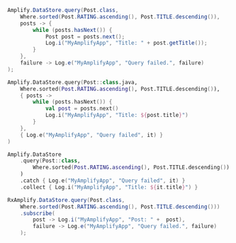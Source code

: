 <amplify-block-switcher>

<amplify-block name="Java">

```java
Amplify.DataStore.query(Post.class,
    Where.sorted(Post.RATING.ascending(), Post.TITLE.descending()),
    posts -> {
        while (posts.hasNext()) {
            Post post = posts.next();
            Log.i("MyAmplifyApp", "Title: " + post.getTitle());
        }
    },
    failure -> Log.e("MyAmplifyApp", "Query failed.", failure)
);
```

</amplify-block>
<amplify-block name="Kotlin - Callbacks">

```kotlin
Amplify.DataStore.query(Post::class.java,
    Where.sorted(Post.RATING.ascending(), Post.TITLE.descending()),
    { posts ->
        while (posts.hasNext()) {
            val post = posts.next()
            Log.i("MyAmplifyApp", "Title: ${post.title}")
        }
    },
    { Log.e("MyAmplifyApp", "Query failed", it) }
)
```

</amplify-block>

<amplify-block name="Kotlin - Coroutines (Beta)">

```kotlin
Amplify.DataStore
    .query(Post::class,
        Where.sorted(Post.RATING.ascending(), Post.TITLE.descending())
    )
    .catch { Log.e("MyAmplifyApp", "Query failed", it) }
    .collect { Log.i("MyAmplifyApp", "Title: ${it.title}") }
```

</amplify-block>

<amplify-block name="RxJava">

```java
RxAmplify.DataStore.query(Post.class,
    Where.sorted(Post.RATING.ascending(), Post.TITLE.descending()))
    .subscribe(
        post -> Log.i("MyAmplifyApp", "Post: " +  post),
        failure -> Log.e("MyAmplifyApp", "Query failed.", failure)
    );
```

</amplify-block>

</amplify-block-switcher>
